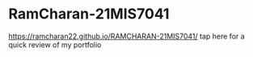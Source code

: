 # RamCharan-21MIS7041

https://ramcharan22.github.io/RAMCHARAN-21MIS7041/ tap here for a quick review of my portfolio
